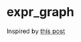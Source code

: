 # expr_graph
Inspired by [this post](https://blog.janestreet.com/computations-that-differentiate-debug-and-document-themselves/)
